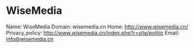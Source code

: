
# WiseMedia

Name: WiseMedia
Domain: wisemedia.cn
Home: http://www.wisemedia.cn/
Privacy_policy: http://www.wisemedia.cn/index.php?r=site/politic
Email: info@wisemedia.cn
